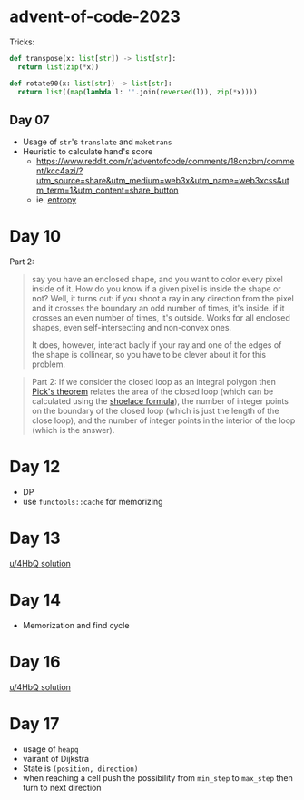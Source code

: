 # advent-of-code-2023

Tricks:

```python
def transpose(x: list[str]) -> list[str]:
  return list(zip(*x))

def rotate90(x: list[str]) -> list[str]:
  return list((map(lambda l: ''.join(reversed(l)), zip(*x))))
```


## Day 07

* Usage of `str`'s `translate` and `maketrans`
* Heuristic to calculate hand's score
  * https://www.reddit.com/r/adventofcode/comments/18cnzbm/comment/kcc4azi/?utm_source=share&utm_medium=web3x&utm_name=web3xcss&utm_term=1&utm_content=share_button
  * ie. [entropy](https://www.reddit.com/r/adventofcode/comments/18cnzbm/comment/kccov05/)


# Day 10

Part 2:

> say you have an enclosed shape, and you want to color every pixel inside of it. How do you know if a given pixel is inside the shape or not? Well, it turns out: if you shoot a ray in any direction from the pixel and it crosses the boundary an odd number of times, it's inside. if it crosses an even number of times, it's outside. Works for all enclosed shapes, even self-intersecting and non-convex ones.
>
> It does, however, interact badly if your ray and one of the edges of the shape is collinear, so you have to be clever about it for this problem.

> Part 2: If we consider the closed loop as an integral polygon then [Pick's theorem](https://en.wikipedia.org/wiki/Pick%27s_theorem) relates the area of the closed loop (which can be calculated using the [shoelace formula](https://en.wikipedia.org/wiki/Shoelace_formula)), the number of integer points on the boundary of the closed loop (which is just the length of the close loop), and the number of integer points in the interior of the loop (which is the answer).

# Day 12

* DP
* use `functools::cache` for memorizing

# Day 13

[u/4HbQ solution](https://topaz.github.io/paste/#XQAAAQAvAQAAAAAAAAA4HMAC0B3AtL+oWviBxctH86JJ/6PHrH/ibLmvcCigiNSr3DJj/8ZvYRMK4yAj3KqAAi0HpH+1HI3c477ShjEEy5eU0rJZ5XPMYjUa7KUUSMAW1drkZO07jdwAFDkc4bNsMoNxYUsKIVSpdlovqUPejkc8NpWtBAgIWd7/9ZC4/XSwnbMYcblPFtJMKIF6yJqiVrhsUCTxX5zJZd/K0lmHVrZ/8Hi1ih/6gOHGvfXUkst4D1Vh+XV6LhD8OqPlRM7DQNvM8SKMBsBnnuE+BBYeFTWIuJIFP//B2RkA)

# Day 14

* Memorization and find cycle

# Day 16
[u/4HbQ solution](https://topaz.github.io/paste/#XQAAAQAUAwAAAAAAAAAziAOiE/kI+atcxglPNa1Z5ByKIiDHt58MHifgG2R3rf+zqKYQZv1B457oZ4kCsEABs+9eoKiNQRgfhGTI51bj3uRshO3PWkcO2ujzAaCpLjowdp1GKNTOnkukUGRQKdOcsHDROmva3wF9HKvBRmDVX57YyOReLWiXWu7VZ6BH+4I4+HYwrpO4f3Cnm0z1SibCaOiKz4eojGMOAGzZZpSzQOL3fz30dX5Pyz12ucW45Yuu+ZiaJ7UdH/MYB9mWGHziy8uujcM+VxQUCWPjkRQ0XdsUM3PC+CTKPYXP2Gyaq+wyME55uuGsNGBw46QrFtVC+Shv2NuT8LF2oxefM5bcWLHsbpmwLCIV0EqhAiT5KgU7RRDjVOGA4hLybRH7NlZSaFrNUASfRa+QEb2StcGlaaQnm5IpLIJ0ngBwFVo1XbqqDcxOKAMUfyPEs1EQR2JOm/9/+sQBjXgiCNWpr//6SPk0)

# Day 17

* usage of `heapq`
* vairant of Dijkstra
* State is `(position, direction)`
* when reaching a cell push the possibility from `min_step` to `max_step` then turn to next direction
